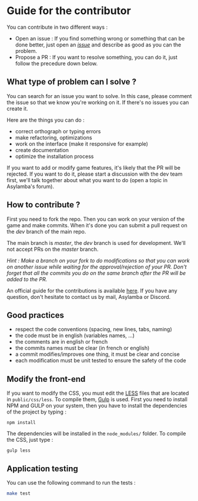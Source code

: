 Guide for the contributor
=========================

You can contribute in two different ways :

- Open an issue : If you find something wrong or something that can be done better, just open an [*issue*](https://github.com/rtfmcorp/asylamba-game/issues) and describe as good as you can the problem.
- Propose a PR : If you want to resolve something, you can do it, just follow the precedure down below.


What type of problem can I solve ?
----------------------------------

You can search for an issue you want to solve. In this case, please comment the issue so that we know you're working on it. If there's no issues you can create it.

Here are the things you can do :

- correct orthograph or typing errors
- make refactoring, optimizations
- work on the interface (make it responsive for example)
- create documentation
- optimize the installation process

If you want to add or modify game features, it's likely that the PR will be rejected. If you want to do it, please start a discussion with the dev team first, we'll talk together about what you want to do (open a topic in Asylamba's forum).


How to contribute ?
-------------------

First you need to fork the repo. Then you can work on your version of the game and make commits. When it's done you can submit a pull request on the *dev* branch of the main repo.

The main branch is *master*, the *dev* branch is used for development. We'll not accept PRs on the *master* branch.

*Hint : Make a branch on your fork to do modifications so that you can work on another issue while waiting for the approval/rejection of your PR. Don't forget that all the commits you do on the same branch after the PR will be added to the PR.*

An official guide for the contributions is available [here](https://guides.github.com/activities/contributing-to-open-source/#contributing). If you have any question, don't hesitate to contact us by mail, Asylamba or Discord.


Good practices
--------------

- respect the code conventions (spacing, new lines, tabs, naming)
- the code must be in english (variables names, ...)
- the comments are in english or french
- the commits names must be clear (in french or english)
- a commit modifies/improves one thing, it must be clear and concise
- each modification must be unit tested to ensure the safety of the code


Modify the front-end
--------------------

If you want to modify the CSS, you must edit the [LESS](http://lesscss.org) files that are located in `public/css/less`. To compile them, [Gulp](http://gulpjs.com) is used. First you need to install NPM and GULP on your system, then you have to install the dependencies of the project by typing :

    npm install

The dependencies will be installed in the `node_modules/` folder. To compile the CSS, just type :

    gulp less

Application testing
---------------------

You can use the following command to run the tests :

```sh
make test
```